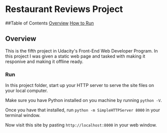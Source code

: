 # Restaurant Reviews Project

##Table of Contents
[Overview](#Overview)
[How to Run](#run)

## Overview

This is the fifth project in Udacity's Front-End Web Developer Program. In this project I was given a static web page and tasked with making it responive and making it offline ready. 

### Run

In this project folder, start up your HTTP server to serve the site files on your local computer. 

Make sure you have Python installed on you machine by running `python -V`. 

Once you have that installed, run `python -m SimpleHTTPServer 8000` in your terminal window. 

Now visit this site by pasting `http://localhost:8000` in your web window. 



